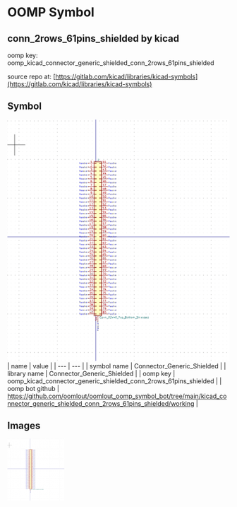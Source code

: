 # OOMP Symbol  
## conn_2rows_61pins_shielded  by kicad  
  
oomp key: oomp_kicad_connector_generic_shielded_conn_2rows_61pins_shielded  
  
source repo at: [https://gitlab.com/kicad/libraries/kicad-symbols](https://gitlab.com/kicad/libraries/kicad-symbols)  
## Symbol  
  
[![working.png](working_600.png)](working.png)  
| name | value | 
| --- | --- | 
| symbol name | Connector_Generic_Shielded | 
| library name | Connector_Generic_Shielded | 
| oomp key | oomp_kicad_connector_generic_shielded_conn_2rows_61pins_shielded | 
| oomp bot github | https://github.com/oomlout/oomlout_oomp_symbol_bot/tree/main/kicad_connector_generic_shielded_conn_2rows_61pins_shielded/working | 
## Images  
  
[![working.png](working_140.png)](working.png)  
